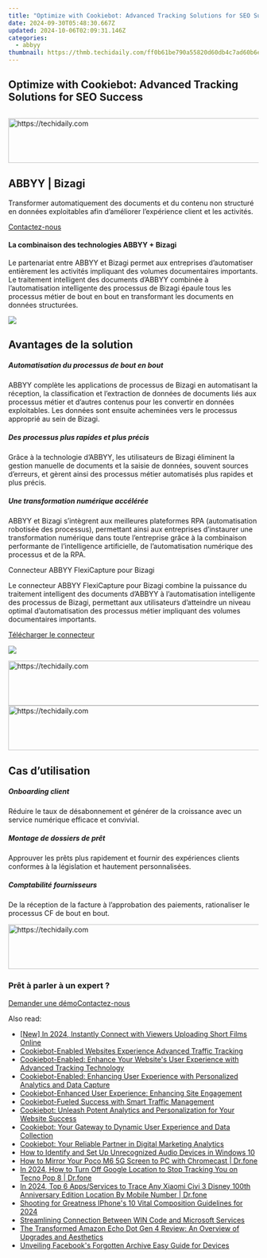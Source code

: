 ```yaml
---
title: "Optimize with Cookiebot: Advanced Tracking Solutions for SEO Success"
date: 2024-09-30T05:48:30.667Z
updated: 2024-10-06T02:09:31.146Z
categories:
  - abbyy
thumbnail: https://thmb.techidaily.com/ff0b61be790a55820d60db4c7ad60b6e5b6b95574b036e27c98e637af2bd24e8.jpg
---
```


## Optimize with Cookiebot: Advanced Tracking Solutions for SEO Success

## 

<!-- affiliate ads begin -->
<a href="https://appsumo.8odi.net/c/5597632/2123735/7443" target="_top" id="2123735">
  <img src="//a.impactradius-go.com/display-ad/7443-2123735" border="0" alt="https://techidaily.com" width="600" height="90"/>
</a>
<img height="0" width="0" src="https://appsumo.8odi.net/i/5597632/2123735/7443" style="position:absolute;visibility:hidden;" border="0" />
<!-- affiliate ads end -->

## ABBYY | Bizagi

Transformer automatiquement des documents et du contenu non structuré en données exploitables afin d’améliorer l’expérience client et les activités.

[Contactez-nous](https://tools.techidaily.com/abbyy/products/)

#### La combinaison des technologies ABBYY + Bizagi

Le partenariat entre ABBYY et Bizagi permet aux entreprises d’automatiser entièrement les activités impliquant des volumes documentaires importants. Le traitement intelligent des documents d’ABBYY combinée à l’automatisation intelligente des processus de Bizagi épaule tous les processus métier de bout en bout en transformant les documents en données structurées.

![](https://content.abbyy.com/-/media/project/abbyy/abbyy/solutions/digital-onboarding/overview-image.jpg?h=716&iar=0&w=1272)

## Avantages de la solution

##### Automatisation du processus de bout en bout 

ABBYY complète les applications de processus de Bizagi en automatisant la réception, la classification et l’extraction de données de documents liés aux processus métier et d’autres contenus pour les convertir en données exploitables. Les données sont ensuite acheminées vers le processus approprié au sein de Bizagi.

##### Des processus plus rapides et plus précis 

Grâce à la technologie d’ABBYY, les utilisateurs de Bizagi éliminent la gestion manuelle de documents et la saisie de données, souvent sources d’erreurs, et gèrent ainsi des processus métier automatisés plus rapides et plus précis.

##### Une transformation numérique accélérée 

ABBYY et Bizagi s’intègrent aux meilleures plateformes RPA (automatisation robotisée des processus), permettant ainsi aux entreprises d’instaurer une transformation numérique dans toute l’entreprise grâce à la combinaison performante de l’intelligence artificielle, de l’automatisation numérique des processus et de la RPA.

Connecteur ABBYY FlexiCapture pour Bizagi

Le connecteur ABBYY FlexiCapture pour Bizagi combine la puissance du traitement intelligent des documents d’ABBYY à l’automatisation intelligente des processus de Bizagi, permettant aux utilisateurs d’atteindre un niveau optimal d’automatisation des processus métier impliquant des volumes documentaires importants.

[Télécharger le connecteur](https://tools.techidaily.com/abbyy/products/)

![](https://content.abbyy.com/-/media/feature/basecomponents/clients/bizagi.png?h=40&iar=0&w=120)

<!-- affiliate ads begin -->
<a href="https://appsumo.8odi.net/c/5597632/2118315/7443" target="_top" id="2118315">
  <img src="//a.impactradius-go.com/display-ad/7443-2118315" border="0" alt="https://techidaily.com" width="728" height="90"/>
</a>
<img height="0" width="0" src="https://appsumo.8odi.net/i/5597632/2118315/7443" style="position:absolute;visibility:hidden;" border="0" />
<!-- affiliate ads end -->

<!-- affiliate ads begin -->
<a href="https://appsumo.8odi.net/c/5597632/2037355/7443" target="_top" id="2037355">
  <img src="//a.impactradius-go.com/display-ad/7443-2037355" border="0" alt="https://techidaily.com" width="728" height="90"/>
</a>
<img height="0" width="0" src="https://appsumo.8odi.net/i/5597632/2037355/7443" style="position:absolute;visibility:hidden;" border="0" />
<!-- affiliate ads end -->

## Cas d’utilisation

##### Onboarding client 

Réduire le taux de désabonnement et générer de la croissance avec un service numérique efficace et convivial.

##### Montage de dossiers de prêt 

Approuver les prêts plus rapidement et fournir des expériences clients conformes à la législation et hautement personnalisées.

##### Comptabilité fournisseurs 

De la réception de la facture à l’approbation des paiements, rationaliser le processus CF de bout en bout.

<!-- affiliate ads begin -->
<a href="https://ephamedtechinc.pxf.io/c/5597632/2130531/26400" target="_top" id="2130531">
  <img src="//a.impactradius-go.com/display-ad/26400-2130531" border="0" alt="https://techidaily.com" width="728" height="90"/>
</a>
<img height="0" width="0" src="https://ephamedtechinc.pxf.io/i/5597632/2130531/26400" style="position:absolute;visibility:hidden;" border="0" />
<!-- affiliate ads end -->

### Prêt à parler à un expert ?

[Demander une démo](https://tools.techidaily.com/abbyy/products/)[Contactez-nous](https://tools.techidaily.com/abbyy/products/)

<ins class="adsbygoogle"
     style="display:block"
     data-ad-format="autorelaxed"
     data-ad-client="ca-pub-7571918770474297"
     data-ad-slot="1223367746"></ins>

<ins class="adsbygoogle"
     style="display:block"
     data-ad-client="ca-pub-7571918770474297"
     data-ad-slot="8358498916"
     data-ad-format="auto"
     data-full-width-responsive="true"></ins>

<span class="atpl-alsoreadstyle">Also read:</span>
<div><ul>
<li><a href="https://youtube-data.techidaily.com/n-2024-instantly-connect-with-viewers-uploading-short-films-online/"><u>[New] In 2024, Instantly Connect with Viewers Uploading Short Films Online</u></a></li>
<li><a href="https://discover-brilliant.techidaily.com/cookiebot-enabled-websites-experience-advanced-traffic-tracking/"><u>Cookiebot-Enabled Websites Experience Advanced Traffic Tracking</u></a></li>
<li><a href="https://discover-brilliant.techidaily.com/cookiebot-enabled-enhance-your-websites-user-experience-with-advanced-tracking-technology/"><u>Cookiebot-Enabled: Enhance Your Website's User Experience with Advanced Tracking Technology</u></a></li>
<li><a href="https://discover-brilliant.techidaily.com/cookiebot-enabled-enhancing-user-experience-with-personalized-analytics-and-data-capture/"><u>Cookiebot-Enabled: Enhancing User Experience with Personalized Analytics and Data Capture</u></a></li>
<li><a href="https://discover-brilliant.techidaily.com/cookiebot-enhanced-user-experience-enhancing-site-engagement/"><u>Cookiebot-Enhanced User Experience: Enhancing Site Engagement</u></a></li>
<li><a href="https://discover-brilliant.techidaily.com/cookiebot-fueled-success-with-smart-traffic-management/"><u>Cookiebot-Fueled Success with Smart Traffic Management</u></a></li>
<li><a href="https://discover-brilliant.techidaily.com/cookiebot-unleash-potent-analytics-and-personalization-for-your-website-success/"><u>Cookiebot: Unleash Potent Analytics and Personalization for Your Website Success</u></a></li>
<li><a href="https://discover-brilliant.techidaily.com/cookiebot-your-gateway-to-dynamic-user-experience-and-data-collection/"><u>Cookiebot: Your Gateway to Dynamic User Experience and Data Collection</u></a></li>
<li><a href="https://discover-brilliant.techidaily.com/cookiebot-your-reliable-partner-in-digital-marketing-analytics/"><u>Cookiebot: Your Reliable Partner in Digital Marketing Analytics</u></a></li>
<li><a href="https://sound-issues.techidaily.com/how-to-identify-and-set-up-unrecognized-audio-devices-in-windows-10/"><u>How to Identify and Set Up Unrecognized Audio Devices in Windows 10</u></a></li>
<li><a href="https://screen-mirror.techidaily.com/how-to-mirror-your-poco-m6-5g-screen-to-pc-with-chromecast-drfone-by-drfone-android/"><u>How to Mirror Your Poco M6 5G Screen to PC with Chromecast | Dr.fone</u></a></li>
<li><a href="https://android-location-track.techidaily.com/in-2024-how-to-turn-off-google-location-to-stop-tracking-you-on-tecno-pop-8-drfone-by-drfone-virtual-android/"><u>In 2024, How to Turn Off Google Location to Stop Tracking You on Tecno Pop 8 | Dr.fone</u></a></li>
<li><a href="https://android-location-track.techidaily.com/in-2024-top-6-appsservices-to-trace-any-xiaomi-civi-3-disney-100th-anniversary-edition-location-by-mobile-number-drfone-by-drfone-virtual-android/"><u>In 2024, Top 6 Apps/Services to Trace Any Xiaomi Civi 3 Disney 100th Anniversary Edition Location By Mobile Number | Dr.fone</u></a></li>
<li><a href="https://extra-support.techidaily.com/shooting-for-greatness-iphones-10-vital-composition-guidelines-for-2024/"><u>Shooting for Greatness IPhone's 10 Vital Composition Guidelines for 2024</u></a></li>
<li><a href="https://win11.techidaily.com/streamlining-connection-between-win-code-and-microsoft-services/"><u>Streamlining Connection Between WIN Code and Microsoft Services</u></a></li>
<li><a href="https://buynow-tips.techidaily.com/the-transformed-amazon-echo-dot-gen-4-review-an-overview-of-upgrades-and-aesthetics/"><u>The Transformed Amazon Echo Dot Gen 4 Review: An Overview of Upgrades and Aesthetics</u></a></li>
<li><a href="https://facebook-video-files.techidaily.com/unveiling-facebooks-forgotten-archive-easy-guide-for-devices/"><u>Unveiling Facebook's Forgotten Archive Easy Guide for Devices</u></a></li>
</ul></div>

